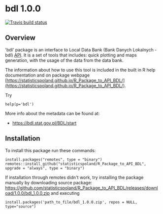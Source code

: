 # bdl 1.0.0

<!-- badges: start -->
[![Travis build status](https://travis-ci.org/statisticspoland/R_Package_to_API_BDL.svg?branch=master)](https://travis-ci.org/statisticspoland/R_Package_to_API_BDL)
<!-- badges: end -->

## Overview
'bdl' package is an interface to Local Data Bank (Bank Danych Lokalnych - bdl) 
[API](https://bdl.stat.gov.pl/BDL). It is a set of tools that includes: quick plotting 
and maps generation, with the usage of the data from the data bank. 

The information about how to use this tool is included in the built in R help documentation and on package webpage [https://statisticspoland.github.io/R_Package_to_API_BDL/](https://statisticspoland.github.io/R_Package_to_API_BDL/). 

Try
```{R}
help(p='bdl')
```

More info about the metadata can be found at:
* https://bdl.stat.gov.pl/BDL/start

## Installation
To install this package run these commands:

```{R}
install.packages("remotes", type = "binary")
remotes::install_github("statisticspoland/R_Package_to_API_BDL", upgrade = "always", type = "binary")
```

If installation through remotes didn't work, try installing the package manually by 
downloading source package: https://github.com/statisticspoland/R_Package_to_API_BDL/releases/download/1.0.0/bdl_1.0.0.zip and executing

```{R}
install.packages('path_to_file/bdl_1.0.0.zip', repos = NULL, type="source")
```
